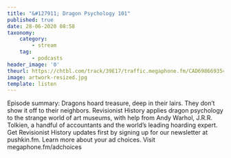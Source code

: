 ```yaml
---
title: "&#127911; Dragon Psychology 101"
published: true
date: 28-06-2020 08:58
taxonomy:
    category:
        - stream
    tag:
        - podcasts
header_image: '0'
theurl: https://chtbl.com/track/39E17/traffic.megaphone.fm/CAD6986693545.mp3
image: artwork-resized.jpg
template: listen
--- 
```

Episode summary: Dragons hoard treasure, deep in their lairs. They don’t show it off to their neighbors. Revisionist History applies dragon psychology to the strange world of art museums, with help from Andy Warhol, J.R.R. Tolkien, a handful of accountants and the world’s leading hoarding expert. Get Revisionist History updates first by signing up for our newsletter at pushkin.fm. Learn more about your ad choices. Visit megaphone.fm/adchoices
